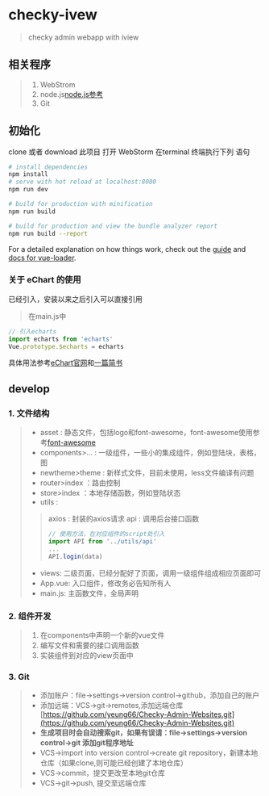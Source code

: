 # checky-ivew

> checky admin webapp with iview
## 相关程序

> 1. WebStrom
> 2. node.js[node.js参考](https://blog.csdn.net/weixin_40877388/article/details/80911934)
> 3. Git

## 初始化
 clone 或者 download 此项目
打开 WebStorm 在terminal 终端执行下列 语句

``` bash
# install dependencies
npm install 
# serve with hot reload at localhost:8080
npm run dev 

# build for production with minification
npm run build 

# build for production and view the bundle analyzer report
npm run build --report
```

For a detailed explanation on how things work, check out the [guide](http://vuejs-templates.github.io/webpack/) and [docs for vue-loader](http://vuejs.github.io/vue-loader).

### 关于 eChart 的使用 
已经引入，安装以来之后引入可以直接引用
> 在main.js中
```javascript
// 引入echarts
import echarts from 'echarts'
Vue.prototype.$echarts = echarts
```
具体用法参考[eChart官网](https://www.npmjs.com/package/echarts)和[一篇简书](https://www.jianshu.com/p/cf0a54374419)

## develop

### 1. 文件结构

> * asset : 静态文件，包括logo和font-awesome，font-awesome使用参考[font-awesome](http://fontawesome.dashgame.com/)
> * components>... : 一级组件，一些小的集成组件，例如登陆块，表格，图
> * newtheme>theme : 新样式文件，目前未使用，less文件编译有问题
> * router>index ：路由控制
> * store>index ：本地存储函数，例如登陆状态
> * utils :
> > axios : 封装的axios请求
> > api : 调用后台接口函数
> > ```javascript
> > // 使用方法，在对应组件的script处引入
> > import API from '../utils/api'
> > ...
> > API.login(data)
> > ```
> * views: 二级页面，已经分配好了页面，调用一级组件组成相应页面即可
> * App.vue: 入口组件，修改务必告知所有人
> * main.js: 主函数文件，全局声明

### 2. 组件开发

> 1. 在components中声明一个新的vue文件
> 2. 编写文件和需要的接口调用函数
> 3. 实装组件到对应的view页面中

### 3. Git

> * 添加账户：file->settings->version control->github，添加自己的账户
> * 添加远端：VCS->git->remotes,添加远端仓库[https://github.com/yeung66/Checky-Admin-Websites.git](https://github.com/yeung66/Checky-Admin-Websites.git)
> * **生成项目时会自动搜索git，如果有误请：file->settings->version control->git 添加git程序地址**
> * VCS->import into version control->create git repository，新建本地仓库（如果clone,则可能已经创建了本地仓库）
> * VCS->commit，提交更改至本地git仓库
> * VCS->git->push, 提交至远端仓库
